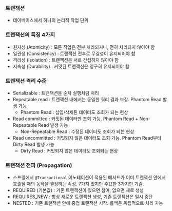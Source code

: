 ### 트랜잭션
- 데이베이스에서 하나의 논리적 작업 단위

### 트랜잭션의 특징 4가지
- 원자성 (Atomicity) : 모든 작업은 전부 처리되거나, 전혀 처리되지 않아야 함
- 일관성 (Consistency) : 트랜잭션 전후로 무결성이 유지되어야 함
- 격리성 (Isolation) : 트랜잭션은 서로 간섭하지 않아야 함
- 지속성 (Durability) : 커밋된 트랜잭션은 영구히 유지되어야 함

### 트랜잭션 격리 수준
- Serializable : 트랜잭션을 순차 실행처럼 처리
- Repeatable read : 트랜잭션 내에서는 동일한 쿼리 결과 보장. Phantom Read 발생 가능
	- Phantom Read : 삽입/삭제된 데이터도 조회가 되는 현상
- Read committed : 커밋된 데이터만 조회 가능. Phantom Read + Non-Repeatable Read 발생 가능
	- Non-Repeatable Read : 수정된 데이터도 조회가 되는 현상
- Read uncommitted : 커밋되지 않은 데이터도 조회 가능. Phantom Read부터 Dirty Read 발생 가능
	- Dirty Read : 커밋되지 않은 데이터도 조회되는 현상

### 트랜잭션 전파 (Propagation)
- 스프링에서 `@Transactional` 어노테이션이 적용된 메서드가 이미 트랜잭션 안에서 호출될 때의 동작을 결정하는 속성. 7가지 있지만 주요한 3가지만 기술.
- REQUIRED (기본값) : 기존 트랜잭션이 있으면 참여, 없으면 새로 생성
- REQUIRES_NEW : 항상 새로운 트랜잭션 생성, 기존 트랜잭션은 일시 중단
- NESTED : 기존 트랜잭션 안에 중첩 트랜잭션 시작. 롤백은 독립적으로 처리 가능